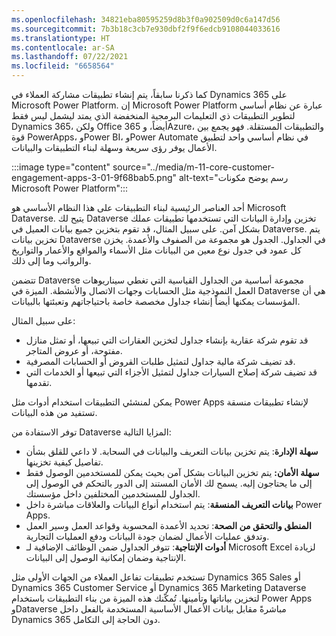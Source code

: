 ```yaml
---
ms.openlocfilehash: 34821eba80595259d8b3f0a902509d0c6a147d56
ms.sourcegitcommit: 7b3b18c3cb7e930dbf2f9f6edcb9108044033616
ms.translationtype: HT
ms.contentlocale: ar-SA
ms.lasthandoff: 07/22/2021
ms.locfileid: "6658564"
---
```

كما ذكرنا سابقاً، يتم إنشاء تطبيقات مشاركة العملاء في Dynamics 365 على Microsoft Power Platform. إن Microsoft Power Platform عبارة عن نظام أساسي لتطوير التطبيقات ذي التعليمات البرمجية المنخفضة الذي يمتد ليشمل ليس فقط Dynamics 365، ولكن Office 365 أيضاً، وAzure، والتطبيقات المستقلة. فهو يجمع بين قوة PowerApps، وPower BI، وPower Automate في نظام أساسي واحد لتطبيق الأعمال يوفر رؤى سريعة وسهلة لبناء التطبيقات والبيانات.

:::image type="content" source="../media/m-11-core-customer-engagement-apps-3-01-9f68bab5.png" alt-text="رسم يوضح مكونات Microsoft Power Platform":::


أحد العناصر الرئيسية لبناء التطبيقات على هذا النظام الأساسي هو Microsoft Dataverse. يتيح لك Dataverse تخزين وإدارة البيانات التي تستخدمها تطبيقات عملك بشكل آمن. على سبيل المثال، قد تقوم بتخزين جميع بيانات العميل في Dataverse. يتم تخزين بيانات Dataverse في الجداول. الجدول هو مجموعة من الصفوف والأعمدة. يخزن كل عمود في جدول نوع معين من البيانات مثل الأسماء والمواقع والأعمار والتواريخ والرواتب وما إلى ذلك.

تتضمن Dataverse مجموعة أساسية من الجداول القياسية التي تغطي سيناريوهات العمل النموذجية مثل الحسابات وجهات الاتصال والأنشطة. الميزة في Dataverse هي أن المؤسسات يمكنها أيضاً إنشاء جداول مخصصة خاصة باحتياجاتهم وتعبئتها بالبيانات.

على سبيل المثال:

 -  قد تقوم شركة عقارية بإنشاء جداول لتخزين العقارات التي تبيعها، أو تمثل منازل مفتوحة، أو عروض المتاجر.
 -  قد تضيف شركة مالية جداول لتمثيل طلبات القروض أو الحسابات المصرفية.
 -  قد تضيف شركة إصلاح السيارات جداول لتمثيل الأجزاء التي تبيعها أو الخدمات التي تقدمها.

يمكن لمنشئي التطبيقات استخدام أدوات مثل Power Apps لإنشاء تطبيقات منسقة تستفيد من هذه البيانات.

توفر الاستفادة من Dataverse المزايا التالية:

 -  **سهلة الإدارة**: يتم تخزين بيانات التعريف والبيانات في السحابة. لا داعي للقلق بشأن تفاصيل كيفية تخزينها.
 -  **سهلة الأمان:** يتم تخزين البيانات بشكل آمن بحيث يمكن للمستخدمين الوصول فقط إلى ما يحتاجون إليه. يسمح لك الأمان المستند إلى الدور بالتحكم في الوصول إلى الجداول للمستخدمين المختلفين داخل مؤسستك.
 -  **بيانات التعريف المنسقة**: يتم استخدام أنواع البيانات والعلاقات مباشرة داخل Power Apps.
 -  **المنطق والتحقق من الصحة**: تحديد الأعمدة المحسوبة وقواعد العمل وسير العمل وتدفق عمليات الأعمال لضمان جودة البيانات ودفع العمليات التجارية.
 -  **أدوات الإنتاجية**: تتوفر الجداول ضمن الوظائف الإضافية لـ Microsoft Excel لزيادة الإنتاجية وضمان إمكانية الوصول إلى البيانات.

تستخدم تطبيقات تفاعل العملاء من الجهات الأولى مثل Dynamics 365 Sales أو Dynamics 365 Customer Service أو Dynamics 365 Marketing Dataverse لتخزين بياناتها وتأمينها. تُمكّنك هذه الميزة من بناء التطبيقات باستخدام Power Apps وDataverse مباشرةً مقابل بيانات الأعمال الأساسية المستخدمة بالفعل داخل Dynamics 365 دون الحاجة إلى التكامل.
